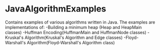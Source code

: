 # JavaAlgorithmExamples
Contains examples of various algorithms written in Java.
The examples are implementations of:
-Building a minimum heap (Heap and HeapMain classes)
-Huffman Encoding(HuffmanMain and HuffmanNode classes)
-Kruskal's Algorithm(Kruskal's Algorithm and Edge classes)
-Floyd-Warshall's Algorithm(Floyd-Warshall's Algorithm class)

